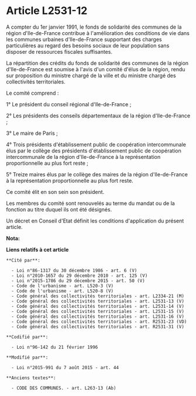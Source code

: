 # Article L2531-12

A compter du 1er janvier 1991, le fonds de solidarité des communes de la région d'Ile-de-France contribue à l'amélioration
des conditions de vie dans les communes urbaines d'Ile-de-France supportant des charges particulières au regard des besoins
sociaux de leur population sans disposer de ressources fiscales suffisantes. 

La répartition des crédits du fonds de solidarité des communes de la région d'Ile-de-France est soumise à l'avis d'un comité
d'élus de la région, rendu sur proposition du ministre chargé de la ville et du ministre chargé des collectivités
territoriales. 

Le comité comprend : 

1° Le président du conseil régional d'Ile-de-France ; 

2° Les présidents des conseils départementaux de la région d'Ile-de-France ; 

3° Le maire de Paris ; 

4° Trois présidents d'établissement public de coopération intercommunale élus par le collège des présidents d'établissement
public de coopération intercommunale de la région d'Ile-de-France à la représentation proportionnelle au plus fort reste ; 

5° Treize maires élus par le collège des maires de la région d'Ile-de-France à la représentation proportionnelle au plus fort
reste. 

Ce comité élit en son sein son président. 

Les membres du comité sont renouvelés au terme du mandat ou de la fonction au titre duquel ils ont été désignés. 

Un décret en Conseil d'Etat définit les conditions d'application du présent article.

**Nota:**



**Liens relatifs à cet article**

	**Cité par**:

	  - Loi n°86-1317 du 30 décembre 1986 - art. 6 (V)
	  - Loi n°2010-1657 du 29 décembre 2010 - art. 125 (V)
	  - Loi n°2015-1786 du 29 décembre 2015 - art. 50 (V)
	  - Code de l'urbanisme - art. L520-3 (V)
	  - Code de l'urbanisme - art. L520-8 (V)
	  - Code général des collectivités territoriales - art. L2334-21 (M)
	  - Code général des collectivités territoriales - art. L2531-13 (V)
	  - Code général des collectivités territoriales - art. L2531-14 (V)
	  - Code général des collectivités territoriales - art. L2531-15 (V)
	  - Code général des collectivités territoriales - art. L2531-16 (V)
	  - Code général des collectivités territoriales - art. R2531-23 (VD)
	  - Code général des collectivités territoriales - art. R2531-31 (V)

	**Codifié par**:

	  - Loi n°96-142 du 21 février 1996

	**Modifié par**:

	  - Loi n°2015-991 du 7 août 2015 - art. 44

	**Anciens textes**:

	  - CODE DES COMMUNES. - art. L263-13 (Ab)
